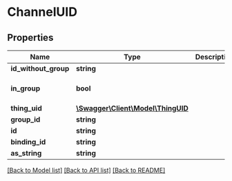 # ChannelUID

## Properties
Name | Type | Description | Notes
------------ | ------------- | ------------- | -------------
**id_without_group** | **string** |  | [optional] 
**in_group** | **bool** |  | [optional] [default to false]
**thing_uid** | [**\Swagger\Client\Model\ThingUID**](ThingUID.md) |  | [optional] 
**group_id** | **string** |  | [optional] 
**id** | **string** |  | [optional] 
**binding_id** | **string** |  | [optional] 
**as_string** | **string** |  | [optional] 

[[Back to Model list]](../../README.md#documentation-for-models) [[Back to API list]](../../README.md#documentation-for-api-endpoints) [[Back to README]](../../README.md)

